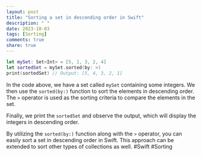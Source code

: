 ```yaml
---
layout: post
title: "Sorting a set in descending order in Swift"
description: " "
date: 2023-10-03
tags: [Sorting]
comments: true
share: true
---
```


```swift
let mySet: Set<Int> = [5, 1, 3, 2, 4]
let sortedSet = mySet.sorted(by: >)
print(sortedSet) // Output: [5, 4, 3, 2, 1]
```

In the code above, we have a set called `mySet` containing some integers. We then use the `sorted(by:)` function to sort the elements in descending order. The `>` operator is used as the sorting criteria to compare the elements in the set.

Finally, we print the `sortedSet` and observe the output, which will display the integers in descending order.

By utilizing the `sorted(by:)` function along with the `>` operator, you can easily sort a set in descending order in Swift. This approach can be extended to sort other types of collections as well. #Swift #Sorting